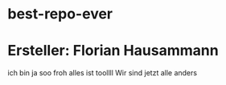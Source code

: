 # best-repo-ever
# Ersteller: Florian Hausammann

ich bin ja soo froh
alles ist toollll
Wir sind jetzt alle anders
